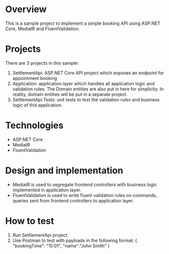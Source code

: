 # Overview
This is a sample project to implement a simple booking API using ASP.NET Core, MediatR and FluentValidation.

# Projects
There are 3 projects in this sample:
1. SettlementApi: ASP.NET Core API project which exposes an endpoint for appointment booking
2. Application: application layer which handles all application logic and validation rules.
The Domain entities are also put in here for simplicity. In reality, domain entities will be put in a separate project.
3. SettlementApi.Tests: unit tests to test the validation rules and business logic of this application.

# Technologies
* ASP.NET Core
* MediatR
* FluentValidation

# Design and implementation
* MediatR is used to segregate frontend controllers with business logic implemented in application layer.
* FluentValidation is used to write fluent validation rules on commands, queries sent from frontend controllers to application layer.

# How to test
1. Run SettlementApi project.
2. Use Postman to test with payloads in the following format:
{
    "bookingTime": "15:01",
    "name":"John Smith"
}